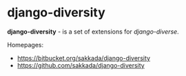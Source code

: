 # django-diversity

**django-diversity** - is a set of extensions for *django-diverse*.

Homepages:
- https://bitbucket.org/sakkada/django-diversity
- https://github.com/sakkada/django-diversity
